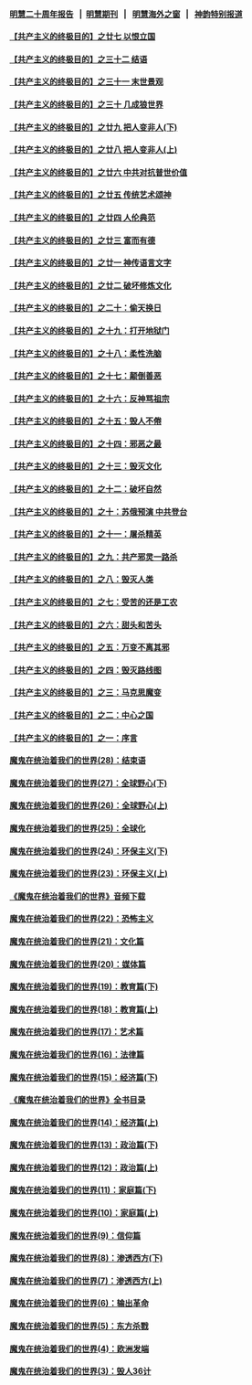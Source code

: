 #### [明慧二十周年报告](https://github.com/gfw-breaker/mh-reports/blob/master/README.md?t=07121337) &nbsp;&nbsp;|&nbsp;&nbsp;[明慧期刊](https://github.com/gfw-breaker/mh-qikan) &nbsp;&nbsp;|&nbsp;&nbsp; [明慧海外之窗](https://github.com/gfw-breaker/mh-news/blob/master/README.md?t=07121337) &nbsp;&nbsp;|&nbsp;&nbsp; [神韵特别报道](https://github.com/gfw-breaker/mh-news/blob/master/shenyun.md?t=07121337) 

#### [【共产主义的终极目的】之廿七 以恨立国](../pages/nsc422/n11336944.md?t=07121337) 

#### [【共产主义的终极目的】之三十二 结语](../pages/nsc422/n11360535.md?t=07121337) 

#### [【共产主义的终极目的】之三十一 末世景观](../pages/nsc422/n11351129.md?t=07121337) 

#### [【共产主义的终极目的】之三十 几成狼世界](../pages/nsc422/n11348280.md?t=07121337) 

#### [【共产主义的终极目的】之廿九 把人变非人(下)](../pages/nsc422/n11344140.md?t=07121337) 

#### [【共产主义的终极目的】之廿八 把人变非人(上)](../pages/nsc422/n11340492.md?t=07121337) 

#### [【共产主义的终极目的】之廿六 中共对抗普世价值](../pages/nsc422/n11324785.md?t=07121337) 

#### [【共产主义的终极目的】之廿五 传统艺术颂神](../pages/nsc422/n11296396.md?t=07121337) 

#### [【共产主义的终极目的】之廿四 人伦典范](../pages/nsc422/n11296397.md?t=07121337) 

#### [【共产主义的终极目的】之廿三 富而有德](../pages/nsc422/n11283598.md?t=07121337) 

#### [【共产主义的终极目的】之廿一 神传语言文字](../pages/nsc422/n11263265.md?t=07121337) 

#### [【共产主义的终极目的】之廿二 破坏修炼文化](../pages/nsc422/n11245728.md?t=07121337) 

#### [【共产主义的终极目的】之二十：偷天换日](../pages/nsc422/n11238846.md?t=07121337) 

#### [【共产主义的终极目的】之十九：打开地狱门](../pages/nsc422/n11206376.md?t=07121337) 

#### [【共产主义的终极目的】之十八：柔性洗脑](../pages/nsc422/n11199994.md?t=07121337) 

#### [【共产主义的终极目的】之十七：颠倒善恶](../pages/nsc422/n11179782.md?t=07121337) 

#### [【共产主义的终极目的】之十六：反神骂祖宗](../pages/nsc422/n11166798.md?t=07121337) 

#### [【共产主义的终极目的】之十五：毁人不倦](../pages/nsc422/n11166792.md?t=07121337) 

#### [【共产主义的终极目的】之十四：邪恶之最](../pages/nsc422/n11150249.md?t=07121337) 

#### [【共产主义的终极目的】之十三：毁灭文化](../pages/nsc422/n11135227.md?t=07121337) 

#### [【共产主义的终极目的】之十二：破坏自然](../pages/nsc422/n11135214.md?t=07121337) 

#### [【共产主义的终极目的】之十：苏俄预演 中共登台](../pages/nsc422/n11118424.md?t=07121337) 

#### [【共产主义的终极目的】之十一：屠杀精英](../pages/nsc422/n11118442.md?t=07121337) 

#### [【共产主义的终极目的】之九：共产邪灵一路杀](../pages/nsc422/n11114139.md?t=07121337) 

#### [【共产主义的终极目的】之八：毁灭人类](../pages/nsc422/n11108503.md?t=07121337) 

#### [【共产主义的终极目的】之七：受苦的还是工农](../pages/nsc422/n11101809.md?t=07121337) 

#### [【共产主义的终极目的】之六：甜头和苦头](../pages/nsc422/n11096971.md?t=07121337) 

#### [【共产主义的终极目的】之五：万变不离其邪](../pages/nsc422/n11091285.md?t=07121337) 

#### [【共产主义的终极目的】之四：毁灭路线图](../pages/nsc422/n11086284.md?t=07121337) 

#### [【共产主义的终极目的】之三：马克思魔变](../pages/nsc422/n11061941.md?t=07121337) 

#### [【共产主义的终极目的】之二：中心之国](../pages/nsc422/n11047728.md?t=07121337) 

#### [【共产主义的终极目的】之一：序言](../pages/nsc422/n11086077.md?t=07121337) 

#### [魔鬼在统治着我们的世界(28)：结束语](../pages/nsc422/n10936246.md?t=07121337) 

#### [魔鬼在统治着我们的世界(27)：全球野心(下)](../pages/nsc422/n10928319.md?t=07121337) 

#### [魔鬼在统治着我们的世界(26)：全球野心(上)](../pages/nsc422/n10900318.md?t=07121337) 

#### [魔鬼在统治着我们的世界(25)：全球化](../pages/nsc422/n10788205.md?t=07121337) 

#### [魔鬼在统治着我们的世界(24)：环保主义(下)](../pages/nsc422/n10695307.md?t=07121337) 

#### [魔鬼在统治着我们的世界(23)：环保主义(上)](../pages/nsc422/n10688613.md?t=07121337) 

#### [《魔鬼在统治着我们的世界》音频下载](../pages/nsc422/n10635553.md?t=07121337) 

#### [魔鬼在统治着我们的世界(22)：恐怖主义](../pages/nsc422/n10614727.md?t=07121337) 

#### [魔鬼在统治着我们的世界(21)：文化篇](../pages/nsc422/n10597706.md?t=07121337) 

#### [魔鬼在统治着我们的世界(20)：媒体篇](../pages/nsc422/n10586579.md?t=07121337) 

#### [魔鬼在统治着我们的世界(19)：教育篇(下)](../pages/nsc422/n10564808.md?t=07121337) 

#### [魔鬼在统治着我们的世界(18)：教育篇(上)](../pages/nsc422/n10526970.md?t=07121337) 

#### [魔鬼在统治着我们的世界(17)：艺术篇](../pages/nsc422/n10499093.md?t=07121337) 

#### [魔鬼在统治着我们的世界(16)：法律篇](../pages/nsc422/n10485969.md?t=07121337) 

#### [魔鬼在统治着我们的世界(15)：经济篇(下)](../pages/nsc422/n10469975.md?t=07121337) 

#### [《魔鬼在统治着我们的世界》全书目录](../pages/nsc422/n10464261.md?t=07121337) 

#### [魔鬼在统治着我们的世界(14)：经济篇(上)](../pages/nsc422/n10457370.md?t=07121337) 

#### [魔鬼在统治着我们的世界(13)：政治篇(下)](../pages/nsc422/n10448270.md?t=07121337) 

#### [魔鬼在统治着我们的世界(12)：政治篇(上)](../pages/nsc422/n10444576.md?t=07121337) 

#### [魔鬼在统治着我们的世界(11)：家庭篇(下)](../pages/nsc422/n10440961.md?t=07121337) 

#### [魔鬼在统治着我们的世界(10)：家庭篇(上)](../pages/nsc422/n10435448.md?t=07121337) 

#### [魔鬼在统治着我们的世界(9)：信仰篇](../pages/nsc422/n10432159.md?t=07121337) 

#### [魔鬼在统治着我们的世界(8)：渗透西方(下)](../pages/nsc422/n10429603.md?t=07121337) 

#### [魔鬼在统治着我们的世界(7)：渗透西方(上)](../pages/nsc422/n10426013.md?t=07121337) 

#### [魔鬼在统治着我们的世界(6)：输出革命](../pages/nsc422/n10421536.md?t=07121337) 

#### [魔鬼在统治着我们的世界(5)：东方杀戮](../pages/nsc422/n10417707.md?t=07121337) 

#### [魔鬼在统治着我们的世界(4)：欧洲发端](../pages/nsc422/n10414890.md?t=07121337) 

#### [魔鬼在统治着我们的世界(3)：毁人36计](../pages/nsc422/n10411583.md?t=07121337) 

